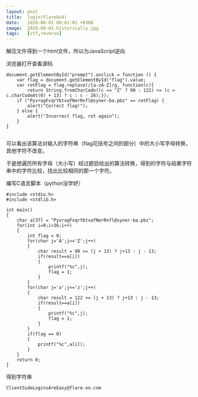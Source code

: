 ```yaml
---
layout: post
title:  login(FlareOn4)
date:   2020-08-01 00:01:01 +0300
image:  2020-08-01-historically.jpg
tags:   [ctf,reverse]
---
```


解压文件得到一个html文件，所以为JavaScript逆向

浏览器打开查看源码

```assembly
document.getElementById("prompt").onclick = function () {
	var flag = document.getElementById("flag").value;
    var rotFlag = flag.replace(/[a-zA-Z]/g, function(c){
        return String.fromCharCode((c <= "Z" ? 90 : 122) >= (c = c.charCodeAt(0) + 13) ? c : c - 26);});
    if ("PyvragFvqrYbtvafNerRnfl@syner-ba.pbz" == rotFlag) {
    	alert("Correct flag!");
    } else {
        alert("Incorrect flag, rot again");
    }
}
        
```

可以看出该算法对输入的字符串（flag花括号之间的部分）中的大小写字母转换，其他字符不改变。

于是想遍历所有字母（大小写）经过题目给出的算法转换，得到的字符与结果字符串中的字符比较，找出比较相同的那一个字符。

编写C语言脚本（python没学好）

```assembly
#include <stdio.h>
#include <stdlib.h>

int main()
{
    char a[37] = "PyvragFvqrYbtvafNerRnfl@syner-ba.pbz";
    for(int i=0;i<36;i++)
    {
        int flag = 0;
        for(char j='A';j<='Z';j++)
        {
            char result = 90 >= (j + 13) ? j+13 : j - 13;
            if(result==a[i])
            {
                printf("%c",j);
                flag = 1;
            }
        }
        for(char j='a';j<='z';j++)
        {
            char result = 122 >= (j + 13) ? j+13 : j - 13;
            if(result==a[i])
            {
                printf("%c",j);
                flag = 1;
            }
        }
        if(flag == 0)
        {
            printf("%c",a[i]);
        }
    }
    return 0;
}

```

得到字符串

```assembly
ClientSideLoginsAreEasy@flare-on.com
```

